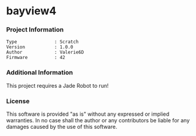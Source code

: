 bayview4
================



### Project Information
```
Type              : Scratch
Version           : 1.0.0
Author            : Valerie6D
Firmware          : 42
```

### Additional Information
This project requires a Jade Robot to run!

### License
This software is provided "as is" without any expressed or implied warranties.  In no case shall the author or any contributors be liable for any damages caused by the use of this software.


